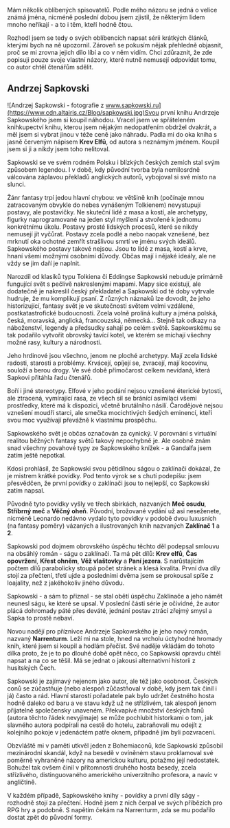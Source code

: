 <!-- dcterms:identifier = riderweblog#136 -->
<!-- dcterms:title = Andrzej Sapkowski -->
<!-- dcterms:abstract = Svou první knihu Andrzeje Sapkowského jsem si koupil náhodou. Vracel jsem ve spřáteleném knihkupectví knihu, kterou jsem nějakým nedopatřením obdržel dvakrát, a měl jsem si vybrat jinou v téže ceně jako náhradu. Padla mi do oka kniha s jasně červeným nápisem Krev Elfů, od autora s neznámým jménem. Koupil jsem si ji a nikdy jsem toho nelitoval. -->
<!-- np9:categoryId = 2 -->
<!-- x4w:category = Lidé a jiná zvěř -->
<!-- np9:authorId = 1 -->
<!-- np9:authorEmail = michal.valasek@altairis.cz -->
<!-- dcterms:creator = Michal Altair Valášek -->
<!-- np9:serialId = 1 -->
<!-- x4w:serial = Řekni mi, co čteš -->
<!-- dcterms:created = 2004-02-27T06:19:58+01:00 -->
<!-- dcterms:date = 2004-02-27T06:19:58+01:00 -->

Mám několik oblíbených spisovatelů. Podle mého názoru se jedná o velice známá jména, nicméně poslední dobou jsem zjistil, že některým lidem mnoho neříkají - a to i těm, kteří hodně čtou.

Rozhodl jsem se tedy o svých oblíbencích napsat sérii krátkých článků, kterými bych na ně upozornil. Zároveň se pokusím nějak přehledně objasnit, proč se mi zrovna jejich dílo líbí a co v něm vidím. Chci zdůraznit, že zde popisuji pouze svoje vlastní názory, které nutně nemusejí odpovídat tomu, co autor chtěl čtenářům sdělit.

## Andrzej Sapkovski

 ![Andrzej Sapkowski - fotografie z www.sapkowski.ru](https://www.cdn.altairis.cz/Blog/sapkowski.jpg)Svou první knihu Andrzeje Sapkowského jsem si koupil náhodou. Vracel jsem ve spřáteleném knihkupectví knihu, kterou jsem nějakým nedopatřením obdržel dvakrát, a měl jsem si vybrat jinou v téže ceně jako náhradu. Padla mi do oka kniha s jasně červeným nápisem **Krev Elfů**, od autora s neznámým jménem. Koupil jsem si ji a nikdy jsem toho nelitoval.

Sapkowski se ve svém rodném Polsku i blízkých českých zemích stal svým způsobem legendou. I v době, kdy původní tvorba byla nemilosrdně válcována záplavou překladů anglických autorů, vybojoval si své místo na slunci.

Žánr fantasy trpí jedou hlavní chybou: ve většině knih (počínaje mnou zatracovaným obvykle do nebes vynášeným Tolkienem) nevystupují postavy, ale postavičky. Ne skuteční lidé z masa a kostí, ale archetypy, figurky naprogramované na jeden styl myšlení a stvořené k jednomu konkrétnímu úkolu. Postavy prosté lidských procesů, které se nikdy nemusejí jít vyčůrat. Postavy zcela podlé a nebo naopak vznešené, bez mrknutí oka ochotné zemřít strašlivou smrtí ve jménu svých ideálů. Sapkowského postavy takové nejsou. Jsou to lidé z masa, kostí a krve, hnaní všemi možnými osobními důvody. Občas mají i nějaké ideály, ale ne vždy se jim daří je naplnit.

Narozdíl od klasiků typu Tolkiena či Eddingse Sapkowski nebuduje primárně fungující svět s pečlivě nakreslenými mapami. Mapy sice existují, ale dodatečně je nakreslil český překladatel a Sapkowski od té doby vytrvale hudruje, že mu komplikují psaní. Z různých náznaků lze dovodit, že jeho historizující, fantasy svět je ve skutečnosti světem velmi vzdálené, postkatastrofické budoucnosti. Zcela volně prolíná kultury a jména polská, česká, moravská, anglická, francouzská, německá... Stejně tak odkazy na náboženství, legendy a předsudky sahají po celém světě. Sapkowskému se tak podařilo vytvořit obrovský tavící kotel, ve kterém se míchají všechny možné rasy, kultury a národnosti.

Jeho hrdinové jsou všechno, jenom ne ploché archetypy. Mají zcela lidské radosti, starosti a problémy. Krvácejí, opíjejí se, zvracejí, mají kocovinu, souloží a berou drogy. Ve své době přímočarost celkem nevídaná, která Sapkovi přitáhla řadu čtenářů.

Boří i jiné stereotypy. Elfové v jeho podání nejsou vznešené éterické bytosti, ale ztracená, vymírající rasa, ze všech sil se bránící asimilaci všemi prostředky, které má k dispozici, včetně brutálního násilí. Čarodějové nejsou vznešení moudří starci, ale smečka mocichtivých šedých eminencí, kteří svou moc využívají převážně k vlastnímu prospěchu.

Sapkowského svět je občas označován za cynický. V porovnání s virtuální realitou běžných fantasy světů takový nepochybně je. Ale osobně znám snad všechny povahové typy ze Sapkowského knížek - a Gandalfa jsem zatím ještě nepotkal.

Kdosi prohlásil, že Sapkowski svou pětidílnou ságou o zaklínači dokázal, že je mistrem krátké povídky. Pod tento výrok se s chutí podepíšu: jsem přesvědčen, že první povídky o zaklínači jsou to nejlepší, co Sapkowski zatím napsal.

Původně tyto povídky vyšly ve třech sbírkách, nazvaných **Meč osudu**, **Stříbrný meč** a **Věčný oheň**. Původní, brožované vydání už asi neseženete, nicméně Leonardo nedávno vydalo tyto povídky v podobě dvou luxusních (na fantasy poměry) vázaných a ilustrovaných knih nazvaných **Zaklínač 1** a **2**.

Sapkowski pod dojmem obrovského úspěchu těchto děl podepsal smlouvu na obsáhlý román - ságu o zaklínači. Ta má pět dílů: **Krev elfů**, **Čas opovržení**, **Křest ohněm**, **Věž vlaštovky** a **Paní jezera**. S narůstajícím počtem dílů parabolicky stoupá počet stránek a klesá kvalita. První dva díly stojí za přečtení, třetí ujde a posledními dvěma jsem se prokousal spíše z loajality, než z jakéhokoliv jiného důvodu.

Sapkowski - a sám to přiznal - se stal obětí úspěchu Zaklínače a jeho námět neunesl ságu, ke které se upsal. V poslední části série je očividné, že autor plácá dohromady páté přes deváté, jednání postav ztrácí zřejmý smysl a Sapka to prostě nebaví.

Novou nadějí pro příznivce Andrzeje Sapkowského je jeho nový román, nazvaný **Narrenturm**. Leží mi na stole, hned na vrcholu úctyhodné hromady knih, které jsem si koupil a hodlám přečíst. Své naděje vkládám do tohoto dílka proto, že je to po dlouhé době opět něco, co Sapkowski opravdu chtěl napsat a na co se těšil. Má se jednat o jakousi alternativní historii z husitských Čech.

Sapkowski je zajímavý nejenom jako autor, ale též jako osobnost. Českých conů se zúčastňuje (nebo alespoň zůčastňoval v době, kdy jsem tak činil i já) často a rád. Hlavní starostí pořadatele pak bylo udržet čestného hosta hodně daleko od baru a ve stavu když už ne střízlivém, tak alespoň jenom přijatelně společensky unaveném. Překvapivé množství českých fanů (autora těchto řádek nevyjímaje) se může pochlubit historkami o tom, jak slavného autora podpírali na cestě do hotelu, zabraňovali mu odejít z kolejního pokoje v jedenáctém patře oknem, případně jím byli pozvraceni. 

Obzvláště mi v paměti utkvěl jeden z Bohemiaconů, kde Sapkowski způsobil mezinárodní skandál, když na besedě v ovíněném stavu proklamoval své poměrně vyhraněné názory na americkou kulturu, potažmo její nedostatek. Bohužel tak ovšem činil v přítomnosti druhého hosta besedy, zcela střízlivého, distinguovaného amerického univerzitního profesora, a navíc v angličtině.

V každém případě, Sapkowského knihy - povídky a první díly ságy - rozhodně stojí za přečtení. Hodně jsem z nich čerpal ve svých příbězích pro RPG hry a podobně. S napětím čekám na Narrenturm, zda se mu podařilo dostat zpět do původní formy.